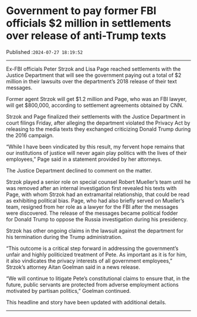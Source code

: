 # Government to pay former FBI officials $2 million in settlements over release of anti-Trump texts

Published :`2024-07-27 18:19:52`

---

Ex-FBI officials Peter Strzok and Lisa Page reached settlements with the Justice Department that will see the government paying out a total of $2 million in their lawsuits over the department’s 2018 release of their text messages.

Former agent Strzok will get $1.2 million and Page, who was an FBI lawyer, will get $800,000, according to settlement agreements obtained by CNN.

Strzok and Page finalized their settlements with the Justice Department in court filings Friday, after alleging the department violated the Privacy Act by releasing to the media texts they exchanged criticizing Donald Trump during the 2016 campaign.

“While I have been vindicated by this result, my fervent hope remains that our institutions of justice will never again play politics with the lives of their employees,” Page said in a statement provided by her attorneys.

The Justice Department declined to comment on the matter.

Strzok played a senior role on special counsel Robert Mueller’s team until he was removed after an internal investigation first revealed his texts with Page, with whom Strzok had an extramarital relationship, that could be read as exhibiting political bias. Page, who had also briefly served on Mueller’s team, resigned from her role as a lawyer for the FBI after the messages were discovered. The release of the messages became political fodder for Donald Trump to oppose the Russia investigation during his presidency.

Strzok has other ongoing claims in the lawsuit against the department for his termination during the Trump administration.

“This outcome is a critical step forward in addressing the government’s unfair and highly politicized treatment of Pete. As important as it is for him, it also vindicates the privacy interests of all government employees,” Strzok’s attorney Aitan Goelman said in a news release.

“We will continue to litigate Pete’s constitutional claims to ensure that, in the future, public servants are protected from adverse employment actions motivated by partisan politics,” Goelman continued.

This headline and story have been updated with additional details.

---


